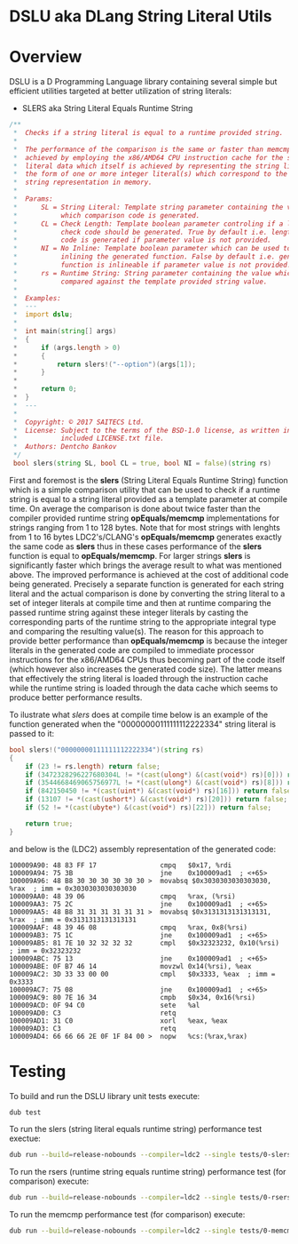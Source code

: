 # DSLU aka DLang String Literal Utils

# Overview

DSLU is a D Programming Language library containing several simple but efficient utilities targeted at better utilization of string literals:

* SLERS aka String Literal Equals Runtime String

```D
/**
 *  Checks if a string literal is equal to a runtime provided string.
 *
 *  The performance of the comparison is the same or faster than memcmp. This is
 *  achieved by employing the x86/AMD64 CPU instruction cache for the string
 *  literal data which itself is achieved by representing the string literal in
 *  the form of one or more integer literal(s) which correspond to the runtime
 *  string representation in memory.
 *
 *  Params:
 *      SL = String Literal: Template string parameter containing the value for
 *           which comparison code is generated.
 *      CL = Check Length: Template boolean parameter controling if a length
 *           check code should be generated. True by default i.e. length check
 *           code is generated if parameter value is not provided.
 *      NI = No Inline: Template boolean parameter which can be used to prevent
 *           inlining the generated function. False by default i.e. generated
 *           function is inlineable if parameter value is not provided.
 *      rs = Runtime String: String parameter containing the value which is
 *           compared against the template provided string value.
 *
 *  Examples:
 *  ---
 *  import dslu;
 *
 *  int main(string[] args)
 *  {
 *      if (args.length > 0)
 *      {
 *          return slers!("--option")(args[1]);
 *      }
 *
 *      return 0;
 *  }
 *  ---
 *
 *  Copyright: © 2017 SAITECS Ltd.
 *  License: Subject to the terms of the BSD-1.0 license, as written in the
 *           included LICENSE.txt file.
 *  Authors: Dentcho Bankov
 */
 bool slers(string SL, bool CL = true, bool NI = false)(string rs)
```

First and foremost is the **slers** (String Literal Equals Runtime String) function which is a simple comparison utility that can be used to check if a runtime string is equal to a string literal provided as a template parameter at compile time. On average the comparison is done about twice faster than the compiler provided runtime string **opEquals/memcmp** implementations for strings ranging from 1 to 128 bytes. Note that for most strings with lenghts from 1 to 16 bytes LDC2's/CLANG's **opEquals/memcmp** generates exactly the same code as **slers** thus in these cases performance of the **slers** function is equal to **opEquals/memcmp**. For larger strings **slers** is significantly faster which brings the average result to what was mentioned above. The improved performance is achieved at the cost of additional code being generated. Precisely a separate function is generated for each string literal and the actual comparison is done by converting the string literal to a set of integer literals at compile time and then at runtime comparing the passed runtime string against these integer literals by casting the corresponding parts of the runtime string to the appropriate integral type and comparing the resulting value(s). The reason for this approach to provide better performance than **opEquals/memcmp** is because the integer literals in the generated code are compiled to immediate processor instructions for the x86/AMD64 CPUs thus becoming part of the code itself (which however also increases the generated code size). The latter means that effectively the string literal is loaded through the instruction cache while the runtime string is loaded through the data cache which seems to produce better performance results.

To ilustrate what _slers_ does at compile time below is an example of the function generated when the "00000000111111112222334" string literal is passed to it:

```D
bool slers!("00000000111111112222334")(string rs)
{
    if (23 != rs.length) return false;
    if (3472328296227680304L != *(cast(ulong*) &(cast(void*) rs)[0])) return false;
    if (3544668469065756977L != *(cast(ulong*) &(cast(void*) rs)[8])) return false;
    if (842150450 != *(cast(uint*) &(cast(void*) rs)[16])) return false;
    if (13107 != *(cast(ushort*) &(cast(void*) rs)[20])) return false;
    if (52 != *(cast(ubyte*) &(cast(void*) rs)[22])) return false;

    return true;
}
```

and below is the (LDC2) assembly representation of the generated code:

```Assembly
100009A90: 48 83 FF 17                cmpq   $0x17, %rdi
100009A94: 75 3B                      jne    0x100009ad1  ; <+65>
100009A96: 48 B8 30 30 30 30 30 30 >  movabsq $0x3030303030303030, %rax  ; imm = 0x3030303030303030 
100009AA0: 48 39 06                   cmpq   %rax, (%rsi)
100009AA3: 75 2C                      jne    0x100009ad1  ; <+65>
100009AA5: 48 B8 31 31 31 31 31 31 >  movabsq $0x3131313131313131, %rax  ; imm = 0x3131313131313131 
100009AAF: 48 39 46 08                cmpq   %rax, 0x8(%rsi)
100009AB3: 75 1C                      jne    0x100009ad1  ; <+65>
100009AB5: 81 7E 10 32 32 32 32       cmpl   $0x32323232, 0x10(%rsi)  ; imm = 0x32323232 
100009ABC: 75 13                      jne    0x100009ad1  ; <+65>
100009ABE: 0F B7 46 14                movzwl 0x14(%rsi), %eax
100009AC2: 3D 33 33 00 00             cmpl   $0x3333, %eax  ; imm = 0x3333 
100009AC7: 75 08                      jne    0x100009ad1  ; <+65>
100009AC9: 80 7E 16 34                cmpb   $0x34, 0x16(%rsi)
100009ACD: 0F 94 C0                   sete   %al
100009AD0: C3                         retq   
100009AD1: 31 C0                      xorl   %eax, %eax
100009AD3: C3                         retq   
100009AD4: 66 66 66 2E 0F 1F 84 00 >  nopw   %cs:(%rax,%rax) 
```

# Testing

To build and run the DSLU library unit tests execute:

```bash
dub test
```

To run the slers (string literal equals runtime string) performance test exectue:

```bash
dub run --build=release-nobounds --compiler=ldc2 --single tests/0-slers.d
```

To run the rsers (runtime string equals runtime string) performance test (for comparison) execute:

```bash
dub run --build=release-nobounds --compiler=ldc2 --single tests/0-rsers.d
```

To run the memcmp performance test (for comparison) execute:

```bash
dub run --build=release-nobounds --compiler=ldc2 --single tests/0-memcmp.d
```
